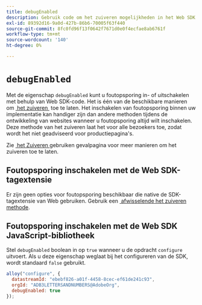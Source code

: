 ```yaml
---
title: debugEnabled
description: Gebruik code om het zuiveren mogelijkheden in het Web SDK toe te laten.
exl-id: 89392d16-9a0d-427b-86b6-70005f63f440
source-git-commit: 8fc0fd96f13f0642f7671d0e0f4ecfae8ab6761f
workflow-type: tm+mt
source-wordcount: '140'
ht-degree: 0%

---
```


# `debugEnabled`

Met de eigenschap `debugEnabled` kunt u foutopsporing in- of uitschakelen met behulp van Web SDK-code. Het is één van de beschikbare manieren om [&#x200B; het zuiveren &#x200B;](../../use-cases/debugging.md) toe te laten. Het inschakelen van foutopsporing binnen uw implementatie kan handiger zijn dan andere methoden tijdens de ontwikkeling van websites wanneer u foutopsporing altijd wilt inschakelen. Deze methode van het zuiveren laat het voor alle bezoekers toe, zodat wordt het niet geadviseerd voor productiepagina&#39;s.

Zie [&#x200B; het Zuiveren &#x200B;](../../use-cases/debugging.md) gebruiken gevalpagina voor meer manieren om het zuiveren toe te laten.

## Foutopsporing inschakelen met de Web SDK-tagextensie

Er zijn geen opties voor foutopsporing beschikbaar die native de SDK-tagextensie van Web gebruiken. Gebruik een [&#x200B; afwisselende het zuiveren methode &#x200B;](../../use-cases/debugging.md).

## Foutopsporing inschakelen met de Web SDK JavaScript-bibliotheek

Stel `debugEnabled` boolean in op `true` wanneer u de opdracht `configure` uitvoert. Als u deze eigenschap weglaat bij het configureren van de SDK, wordt standaard `false` gebruikt.

```js
alloy("configure", {
  datastreamId: "ebebf826-a01f-4458-8cec-ef61de241c93",
  orgId: "ADB3LETTERSANDNUMBERS@AdobeOrg",
  debugEnabled: true
});
```
